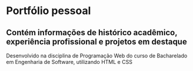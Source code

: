# Portfólio pessoal
## Contém informações de histórico acadêmico, experiência profissional e projetos em destaque
Desenvolvido na disciplina de Programação Web do curso de Bacharelado em Engenharia de Software, utilizando HTML e CSS
